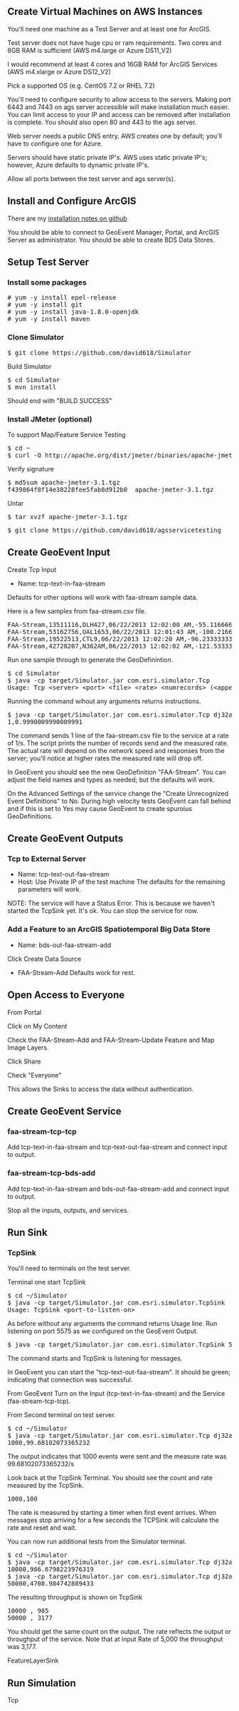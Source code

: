 ## Create Virtual Machines on AWS Instances

You'll need one machine as a Test Server and at least one for ArcGIS.

Test server does not have huge cpu or ram requirements.  Two cores and 8GB RAM is sufficient (AWS m4.large or Azure DS11_V2)

I would recommend at least 4 cores and 16GB RAM for ArcGIS Services (AWS m4.xlarge or Azure DS12_V2)

Pick a supported OS (e.g. CentOS 7.2 or RHEL 7.2)

You'll need to configure security to allow access to the servers.  Making port 6443 and 7443 on ags server accessible will make installation much easier.  You can limit access to your IP and access can be removed after installation is complete.  You should also open 80 and 443 to the ags server.

Web server needs a public DNS entry.  AWS creates one by default; you'll have to configure one for Azure.

Servers should have static private IP's.  AWS uses static private IP's; however, Azure defaults to dynamic private IP's.

Allow all ports between the test server and ags server(s).

## Install and Configure ArcGIS 
There are my [installation notes on github](https://github.com/david618/agsservicetesting/blob/master/installArcGISStack.md)

You should be able to connect to GeoEvent Manager, Portal, and ArcGIS Server as administrator. You should be able to create BDS Data Stores.

## Setup Test Server

### Install some packages
<pre>
# yum -y install epel-release
# yum -y install git
# yum -y install java-1.8.0-openjdk
# yum -y install maven
</pre>

### Clone Simulator
<pre>
$ git clone https://github.com/david618/Simulator
</pre>

Build Simulator
<pre>
$ cd Simulator
$ mvn install
</pre>
Should end with "BUILD SUCCESS"

### Install JMeter (optional)
To support Map/Feature Service Testing
<pre>
$ cd ~
$ curl -O http://apache.org/dist/jmeter/binaries/apache-jmeter-3.1.tgz
</pre>

Verify signature
<pre>
$ md5sum apache-jmeter-3.1.tgz
f439864f8f14e38228fee5fab8d912b0  apache-jmeter-3.1.tgz
</pre>

Untar
<pre>
$ tar xvzf apache-jmeter-3.1.tgz
</pre>

<pre>
$ git clone https://github.com/david618/agsservicetesting
</pre>

## Create GeoEvent Input

Create Tcp Input
- Name: tcp-text-in-faa-stream

Defaults for other options will work with faa-stream sample data.

Here is a few samples from faa-stream.csv file.

<pre>
FAA-Stream,13511116,DLH427,06/22/2013 12:02:00 AM,-55.1166666666667,45.1166666666667,82.660223052638,540,350,A343,DLH,KPHL,EDDF,JET,COMMERCIAL,ACTIVE,GA,"-55.1166666666667,45.1166666666667,350.0"
FAA-Stream,53162756,UAL1653,06/22/2013 12:01:43 AM,-100.216666666667,32.1,139.746823262044,489,390,B738,UAL,KSFO,KAUS,JET,COMMERCIAL,ACTIVE,GA,"-100.216666666667,32.1,390.0"
FAA-Stream,19522513,CTL9,06/22/2013 12:02:20 AM,-96.2333333333333,31.25,344.086017363837,177,86,AC50,CTL9,SGR,DAL,PISTON,COMMERCIAL,ACTIVE,GA,"-96.2333333333333,31.25,86.0"
FAA-Stream,42728207,N362AM,06/22/2013 12:02:02 AM,-121.533333333333,38.25,141.866431910358,114,36,N/A,N,N/A,N/A,N/A,N/A,N/A,N/A,"-121.533333333333,38.25,36.0"
</pre>

Run one sample through to generate the GeoDefinintion.

<pre>
$ cd Simulator
$ java -cp target/Simulator.jar com.esri.simulator.Tcp
Usage: Tcp &lt;server&gt; &lt;port&gt; &lt;file&gt; &lt;rate&gt; &lt;numrecords&gt; (&lt;append-time-csv&gt;)
</pre>

Running the command wihout any arguments returns instructions.

<pre>
$ java -cp target/Simulator.jar com.esri.simulator.Tcp dj32ags 5565 faa-stream.csv 1 1 
1,0.9990009990009991
</pre>

The command sends 1 line of the faa-stream.csv file to the service at a rate of 1/s.  The script prints the number of records send and the measured rate. The actual rate will depend on the network speed and responses from the server; you'll notice at higher rates the measured rate will drop off.

In GeoEvent you should see the new GeoDefinition "FAA-Stream".  You can adjust the field names and types as needed; but the defaults will work.

On the Advanced Settings of the service change the "Create Unrecognized Event Definitions" to No. During high velocity tests GeoEvent can fall behind and if this is set to Yes may cause GeoEvent to create spuroius GeoDefinitions. 

## Create GeoEvent Outputs

### Tcp to External Server
- Name: tcp-text-out-faa-stream
- Host: Use Private IP of the test machine 
The defaults for the remaining parameters will work.

NOTE: The service will have a Status Error. This is because we haven't started the TcpSink yet.  It's ok.  You can stop the service for now.

### Add a Feature to an ArcGIS Spatiotemporal Big Data Store
- Name: bds-out-faa-stream-add

Click Create Data Source
- FAA-Stream-Add
Defaults work for rest.


## Open Access to Everyone 
From Portal 

Click on My Content 

Check the FAA-Stream-Add and FAA-Stream-Update Feature and Map Image Layers.

Click Share

Check "Everyone"

This allows the Sinks to access the data without authentication. 

## Create GeoEvent Service

### faa-stream-tcp-tcp
Add tcp-text-in-faa-stream and tcp-text-out-faa-stream and connect input to output.

### faa-stream-tcp-bds-add
Add tcp-text-in-faa-stream and bds-out-faa-stream-add and connect input to output.

Stop all the inputs, outputs, and services.

## Run Sink

### TcpSink

You'll need to terminals on the test server.

Terminal one start TcpSink
<pre>
$ cd ~/Simulator
$ java -cp target/Simulator.jar com.esri.simulator.TcpSink
Usage: TcpSink &lt;port-to-listen-on&gt;
</pre>
As before without any arguments the command returns Usage line.  Run listening on port 5575 as we configured on the GeoEvent Output.

<pre>
$ java -cp target/Simulator.jar com.esri.simulator.TcpSink 5575
</pre>

The command starts and TcpSink is listening for messages. 

In GeoEvent you can start the "tcp-text-out-faa-stream".  It should be green; indicating that connection was successful.

From GeoEvent Turn on the Input (tcp-text-in-faa-stream) and the Service (faa-stream-tcp-tcp).  

From Second terminal on test server.

<pre>
$ cd ~/Simulator
$ java -cp target/Simulator.jar com.esri.simulator.Tcp dj32ags 5565 faa-stream.csv 100 1000 
1000,99.68102073365232
</pre>

The output indicates that 1000 events were sent and the measure rate was 99.68102073365232/s

Look back at the TcpSink Terminal. You should see the count and rate measured by the TcpSink.

<pre>
1000,100
</pre>
The rate is measured by starting a timer when first event arrives. When messages stop arriving for a few seconds the TCPSink will calculate the rate and reset and wait. 

You can now run additional tests from the Simulator terminal.
<pre>
$ cd ~/Simulator
$ java -cp target/Simulator.jar com.esri.simulator.Tcp dj32ags 5565 faa-stream.csv 1000 10000
10000,986.6798223976319
$ java -cp target/Simulator.jar com.esri.simulator.Tcp dj32ags 5565 faa-stream.csv 5000 50000
50000,4708.984742889433
</pre>

The resulting throughput is shown on TcpSink

<pre>
10000 , 985
50000 , 3177
</pre>

You should get the same count on the output.  The rate reflects the output or throughput of the service.  Note that at input Rate of 5,000 the throughput was 3,177.  







FeatureLayerSink

## Run Simulation
Tcp

